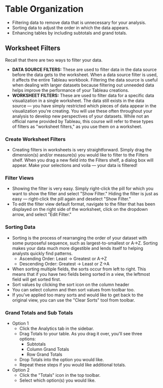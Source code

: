 # Table Organization
  - Filtering data to remove data that is unnecessary for your analysis.
  - Sorting data to adjust the order in which the data appears.
  - Enhancing tables by including subtotals and grand totals.

## Worksheet Filters
  Recall that there are two ways to filter your data.

  - **DATA SOURCE FILTERS:** These are used to filter data in the data source before the data gets to the worksheet. When a data source filter is used, it affects the entire Tableau workbook. Filtering the data source is useful when dealing with larger datasets because filtering out unneeded data helps improve the performance of your Tableau creations.
  - **WORKSHEET FILTERS:** These are used to filter data for a specific data visualization in a single worksheet. The data still exists in the data source — you have simply restricted which pieces of data appear in the visualization you're creating. You will use these often throughout your analysis to develop new perspectives of your datasets. While not an official name provided by Tableau, this course will refer to these types of filters as "worksheet filters," as you use them on a worksheet.

### Create Worksheet Filters
  - Creating filters in worksheets is very straightforward. Simply drag the dimension(s) and/or measure(s) you would like to filter to the Filters shelf. When you drag a new field into the Filters shelf, a dialog box will appear. Make your selections and voila — your data is filtered!

### Filter Views
  - Showing the filter is very easy. Simply right-click the pill for which you want to show the filter and select "Show Filter." Hiding the filter is just as easy — right-click the pill again and deselect "Show Filter."
  - To edit the filter view default format, navigate to the filter that has been displayed on the right side of the worksheet, click on the dropdown arrow, and select "Edit Filter."

### Sorting Data
  - Sorting is the process of rearranging the order of your dataset with some purposeful sequence, such as largest-to-smallest or A→Z. Sorting makes your data much more digestible and lends itself to helping analysts quickly find patterns.
    - Ascending Order: Least → Greatest or A→Z
    - Descending Order: Greatest → Least or Z→A
  - When sorting multiple fields, the sorts occur from left to right. This means that if you have two fields being sorted in a view, the leftmost field will get sorted first. 
  - Sort values by clicking the sort icon on the column header
  - You can select column and then sort values from toolbar too.
  - If you've applied too many sorts and would like to get back to the original view, you can use the "Clear Sorts" tool from toolbar.
  
### Grand Totals and Sub Totals
  - Option 1
      - Click the Analytics tab in the sidebar.
      - Drag Totals to your table. As you drag it over, you'll see three options:
        - Subtotals
        - Column Grand Totals
        - Row Grand Totals
      - Drop Totals into the option you would like.
      - Repeat these steps if you would like additional totals.
  - Option 2
      - Click the "Totals" icon in the top toolbar.
      - Select which option(s) you would like. 
